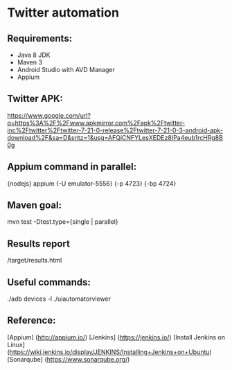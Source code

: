 # Twitter automation

## Requirements:

* Java 8 JDK
* Maven 3
* Android Studio with AVD Manager
* Appium

## Twitter APK:

https://www.google.com/url?q=https%3A%2F%2Fwww.apkmirror.com%2Fapk%2Ftwitter-inc%2Ftwitter%2Ftwitter-7-21-0-release%2Ftwitter-7-21-0-3-android-apk-download%2F&sa=D&sntz=1&usg=AFQjCNFYLesXEDEz8IPa4eub1rcHRg8B0g

## Appium command in parallel:

{nodejs} appium {-U emulator-5556} {-p 4723} {-bp 4724}

## Maven goal:

mvn test -Dtest.type={single | parallel}

## Results report

/target/results.html

## Useful commands:

./adb devices -l
./uiautomatorviewer

## Reference:

[Appium] (http://appium.io/)
[Jenkins] (https://jenkins.io/)
[Install Jenkins on Linux] (https://wiki.jenkins.io/display/JENKINS/Installing+Jenkins+on+Ubuntu)
[Sonarqube] (https://www.sonarqube.org/)